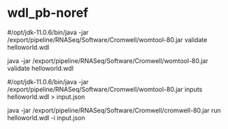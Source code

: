 # wdl_pb-noref

#/opt/jdk-11.0.6/bin/java -jar /export/pipeline/RNASeq/Software/Cromwell/womtool-80.jar validate helloworld.wdl

java -jar /export/pipeline/RNASeq/Software/Cromwell/womtool-80.jar validate helloworld.wdl

#/opt/jdk-11.0.6/bin/java -jar /export/pipeline/RNASeq/Software/Cromwell/womtool-80.jar inputs helloworld.wdl > input.json

java -jar /export/pipeline/RNASeq/Software/Cromwell/cromwell-80.jar run helloworld.wdl -i input.json
